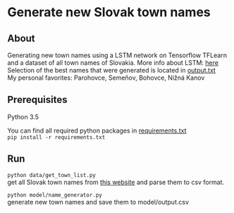 # Generate new Slovak town names
## About
Generating new town names using a LSTM network on Tensorflow TFLearn and a dataset of all town names of Slovakia.
More info about LSTM: [here](http://colah.github.io/posts/2015-08-Understanding-LSTMs/) <br/>
Selection of the best names that were generated is located in [output.txt](output.txt) <br/>
My personal favorites: Parohovce, Semeňov, Bohovce, Nižná Kanov
## Prerequisites
Python 3.5

You can find all required python packages in [requirements.txt](requirements.txt)<br/>
`pip install -r requirements.txt` 

## Run
`python data/get_town_list.py` <br/>
get all Slovak town names from [this website](http://www.e-obce.sk/zoznam_vsetkych_obci.html) and parse them to csv format.

`python model/name_generator.py` <br/>
generate new town names and save them to model/output.csv
